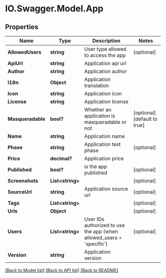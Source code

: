 # IO.Swagger.Model.App
## Properties

Name | Type | Description | Notes
------------ | ------------- | ------------- | -------------
**AllowedUsers** | **string** | User type allowed to access the app | [optional] 
**ApiUrl** | **string** | Application api url | 
**Author** | **string** | Application author | 
**I18n** | **Object** | Application translation | 
**Icon** | **string** | Application icon | 
**License** | **string** | Application license | 
**Masqueradable** | **bool?** | Whether an application is masqueradable or not | [optional] [default to true]
**Name** | **string** | Application name | 
**Phase** | **string** | Application test phase | [optional] 
**Price** | **decimal?** | Application price | 
**Published** | **bool?** | is the app published | [optional] 
**Screenshots** | **List&lt;string&gt;** |  | [optional] 
**SourceUrl** | **string** | Application source url | [optional] 
**Tags** | **List&lt;string&gt;** |  | [optional] 
**Urls** | **Object** |  | [optional] 
**Users** | **List&lt;string&gt;** | User IDs authorized to use the app (when allowed_users &#x3D; &#39;specific&#39;) | [optional] 
**Version** | **string** | Application version | 

[[Back to Model list]](../README.md#documentation-for-models) [[Back to API list]](../README.md#documentation-for-api-endpoints) [[Back to README]](../README.md)

